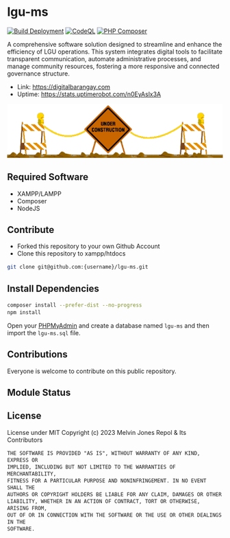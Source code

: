 # lgu-ms

[![Build Deployment](https://github.com/lgu-ms/lgu-ms/actions/workflows/deployment.yml/badge.svg)](https://github.com/lgu-ms/lgu-ms/actions/workflows/deployment.yml)
[![CodeQL](https://github.com/lgu-ms/lgu-ms/actions/workflows/github-code-scanning/codeql/badge.svg)](https://github.com/lgu-ms/lgu-ms/actions/workflows/github-code-scanning/codeql)
[![PHP Composer](https://github.com/lgu-ms/lgu-ms/actions/workflows/php.yml/badge.svg)](https://github.com/lgu-ms/lgu-ms/actions/workflows/php.yml)

A comprehensive software solution designed to streamline and enhance the efficiency of LGU operations. This system integrates digital tools to facilitate transparent communication, automate administrative processes, and manage community resources, fostering a more responsive and connected governance structure.

- Link: https://digitalbarangay.com
- Uptime: https://stats.uptimerobot.com/n0EyAslx3A

<img src="animated-roped-off-construction-barracades.gif">

## Required Software
- XAMPP/LAMPP
- Composer
- NodeJS

## Contribute
- Forked this repository to your own Github Account
- Clone this repository to xampp/htdocs
```bash
git clone git@github.com:{username}/lgu-ms.git
```

## Install Dependencies
```bash
composer install --prefer-dist --no-progress
npm install
```

Open your [PHPMyAdmin](http://localhost/phpmyadmin) and create a database named `lgu-ms` and then import the `lgu-ms.sql` file.

## Contributions
Everyone is welcome to contribute on this public repository.

## Module Status



## License
License under MIT 
Copyright (c) 2023 Melvin Jones Repol & Its Contributors
```
THE SOFTWARE IS PROVIDED "AS IS", WITHOUT WARRANTY OF ANY KIND, EXPRESS OR
IMPLIED, INCLUDING BUT NOT LIMITED TO THE WARRANTIES OF MERCHANTABILITY,
FITNESS FOR A PARTICULAR PURPOSE AND NONINFRINGEMENT. IN NO EVENT SHALL THE
AUTHORS OR COPYRIGHT HOLDERS BE LIABLE FOR ANY CLAIM, DAMAGES OR OTHER
LIABILITY, WHETHER IN AN ACTION OF CONTRACT, TORT OR OTHERWISE, ARISING FROM,
OUT OF OR IN CONNECTION WITH THE SOFTWARE OR THE USE OR OTHER DEALINGS IN THE
SOFTWARE.

```